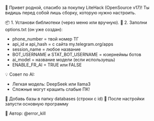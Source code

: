 👋 Привет родной, спасибо за покупку LiteHack (OpenSource v17)!
Ты видишь перед собой лишь сборку, которую нужно настроить.

📦 1. Установи библиотеки (через меню или вручную).
📄 2. Заполни options.txt (он уже создан):
  - phone_number = твой номер ТГ
  - api_id и api_hash = с сайта my.telegram.org/apps
  - session_name = любое название
  - BOT_USERNAME и STAT_BOT_USERNAME = юзернеймы ботов
  - ai_model = название модели (если используешь)
  - ENABLE_FR_AI = TRUE или FALSE

💡 Совет по AI:
  - Легкая модель: DeepSeek или llama3
  - Сложные могут крашить слабые ПК!

🧠 Добавь базы в папку databases (строки с id)
🚀 После настройки запусти основную программу

🔐 Автор: @error_kill
